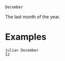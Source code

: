 ```julia
December
```

The last month of the year.

# Examples

```jldoctest
julia> December
12
```
